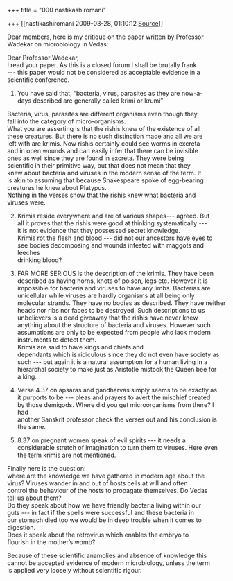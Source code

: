 +++
title = "000 nastikashiromani"

+++
[[nastikashiromani	2009-03-28, 01:10:12 [Source](https://groups.google.com/g/bvparishat/c/ndM3ri0Fp48)]]



Dear members, here is my critique on the paper written by Professor  
Wadekar on microbiology in Vedas:  
  
Dear Professor Wadekar,  
I read your paper. As this is a closed forum I shall be brutally frank  
--- this paper would not be considered as acceptable evidence in a  
scientific conference.  
  
1) You have said that, “bacteria, virus, parasites as they are now-a-  
days described are generally called krimi or krumi”  
  
Bacteria, virus, parasites are different organisms even though they  
fall into the category of micro-organisms.  
What you are asserting is that the rishis knew of the existence of all  
these creatures. But there is no such distinction made and all we are  
left with are krimis. Now rishis certainly could see worms in excreta  
and in open wounds and can easily infer that there can be invisible  
ones as well since they are found in excreta. They were being  
scientific in their primitive way, but that does not mean that they  
knew about bacteria and viruses in the modern sense of the term. It  
is akin to assuming that because Shakespeare spoke of egg-bearing  
creatures he knew about Platypus.  
Nothing in the verses show that the rishis knew what bacteria and  
viruses were.  
  
2) Krimis reside everywhere and are of various shapes--- agreed. But  
all it proves that the rishis were good at thinking systematically ---  
it is not evidence that they possessed secret knowledge.  
Krimis rot the flesh and blood --- did not our ancestors have eyes to  
see bodies decomposing and wounds infested with maggots and leeches  
drinking blood?  
  
3) FAR MORE SERIOUS is the description of the krimis. They have been  
described as having horns, knots of poison, legs etc. However it is  
impossible for bacteria and viruses to have any limbs. Bacterias are  
unicellular while viruses are hardly organisms at all being only  
molecular strands. They have no bodies as described. They have neither  
heads nor ribs nor faces to be destroyed. Such descriptions to us  
unbelievers is a dead giveaway that the rishis have never knew  
anything about the structure of bacteria and viruses. However such  
assumptions are only to be expected from people who lack modern  
instruments to detect them.  
Krimis are said to have kings and chiefs and  
dependants which is ridiculous since they do not even have society as  
such --- but again it is a natural assumption for a human living in a  
hierarchal society to make just as Aristotle mistook the Queen bee for  
a king.  
  
4) Verse 4.37 on apsaras and gandharvas simply seems to be exactly as  
it purports to be --- pleas and prayers to avert the mischief created  
by those demigods. Where did you get microorganisms from there? I had  
another Sanskrit professor check the verses out and his conclusion is  
the same.  
  
5) 8.37 on pregnant women speak of evil spirits --- it needs a  
considerable stretch of imagination to turn them to viruses. Here even  
the term krimis are not mentioned.  
  
Finally here is the question:  
where are the knowledge we have gathered in modern age about the  
virus? Viruses wander in and out of hosts cells at will and often  
control the behaviour of the hosts to propagate themselves. Do Vedas  
tell us about them?  
Do they speak about how we have friendly bacteria living within our  
guts --- in fact if the spells were successful and these bacteria in  
our stomach died too we would be in deep trouble when it comes to  
digestion.  
Does it speak about the retrovirus which enables the embryo to  
flourish in the mother’s womb?  
  
Because of these scientific anamolies and absence of knowledge this  
cannot be accepted evidence of modern microbiology, unless the term  
is applied very loosely without scientific rigour.  

